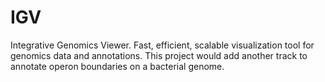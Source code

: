 IGV
===

Integrative Genomics Viewer. Fast, efficient, scalable visualization tool for genomics data and annotations. This project would add another track to annotate operon boundaries on a bacterial genome. 
